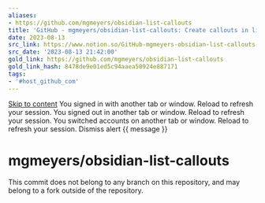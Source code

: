 ```yaml
---
aliases:
- https://github.com/mgmeyers/obsidian-list-callouts
title: 'GitHub - mgmeyers/obsidian-list-callouts: Create callouts in lists in Obsidian.'
date: 2023-08-13
src_link: https://www.notion.so/GitHub-mgmeyers-obsidian-list-callouts-Create-callouts-in-lists-in-Obsidian-69f19c912ca4442a8123d14cc2dffdd5
src_date: '2023-08-13 21:42:00'
gold_link: https://github.com/mgmeyers/obsidian-list-callouts
gold_link_hash: 8478de9e01ed5c94aaea50924e887171
tags:
- '#host_github_com'
---
```



[Skip to content](#start-of-content)
You signed in with another tab or window. Reload to refresh your session.
You signed out in another tab or window. Reload to refresh your session.
You switched accounts on another tab or window. Reload to refresh your session.
Dismiss alert
{{ message }}



mgmeyers/obsidian-list-callouts
===============================


This commit does not belong to any branch on this repository, and may belong to a fork outside of the repository.